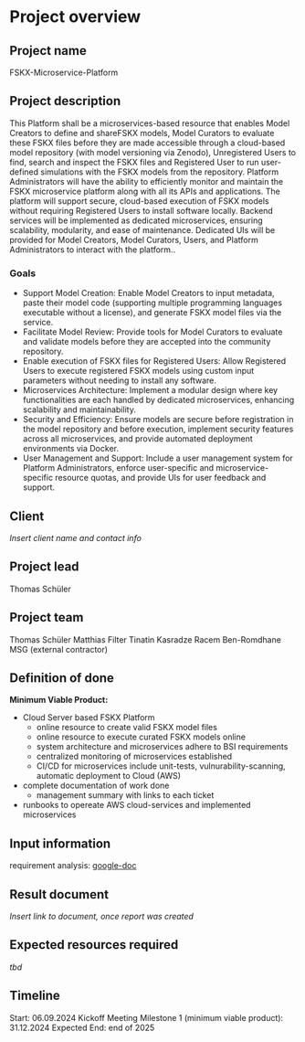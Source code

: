 # Project overview

## Project name
FSKX-Microservice-Platform

## Project description
This Platform shall be a microservices-based resource that enables Model Creators to define and shareFSKX models, Model Curators to evaluate these FSKX files before they are made accessible through a cloud-based model repository (with model versioning via Zenodo), Unregistered Users to find, search and inspect the FSKX files and Registered User to run user-defined simulations with the FSKX models from the repository. Platform Administrators will have the ability to efficiently monitor and maintain the FSKX microservice platform along with all its APIs and applications.
The platform will support secure, cloud-based execution of FSKX models without requiring Registered Users to install software locally. Backend services will be implemented as dedicated microservices, ensuring scalability, modularity, and ease of maintenance. Dedicated UIs will be provided for Model Creators, Model Curators, Users, and Platform Administrators to interact with the platform..
### Goals
- Support Model Creation: Enable Model Creators to input metadata, paste their model code (supporting multiple programming languages executable without a license), and generate FSKX model files via the service.
- Facilitate Model Review: Provide tools for Model Curators to evaluate and validate models before they are accepted into the community repository.
- Enable execution of FSKX files for Registered Users: Allow Registered Users to execute registered FSKX models using custom input parameters without needing to install any software.
- Microservices Architecture: Implement a modular design where key functionalities are each handled by dedicated microservices, enhancing scalability and maintainability.
- Security and Efficiency: Ensure models are secure before registration in the model repository and before execution, implement security features across all microservices, and provide automated deployment environments via Docker.
- User Management and Support: Include a user management system for Platform Administrators, enforce user-specific and microservice-specific resource quotas, and provide UIs for user feedback and support.

## Client
*Insert client name and contact info*

## Project lead
Thomas Schüler

## Project team
Thomas Schüler
Matthias Filter
Tinatin Kasradze
Racem Ben-Romdhane
MSG (external contractor)

## Definition of done
**Minimum Viable Product:**
- Cloud Server based FSKX Platform 
  - online resource to create valid FSKX model files
  - online resource to execute curated FSKX models online
  - system architecture and microservices adhere to BSI requirements
  - centralized monitoring of microservices established
  - CI/CD for microservices include unit-tests, vulnurability-scanning, automatic deployment to Cloud (AWS)
- complete documentation of work done
  - management summary with links to each ticket
- runbooks to opereate AWS cloud-services and implemented microservices
 

## Input information
requirement analysis: [google-doc](https://docs.google.com/document/d/1I6cHCkQaCJaefLsXmQtdH74ExnBeQS_q-rwV_40FnoM/edit?tab=t.0#heading=h.vn6jbd619nez)

## Result document
*Insert link to document, once report was created*

## Expected resources required
*tbd*

## Timeline
Start: 06.09.2024 Kickoff Meeting
Milestone 1 (minimum viable product): 31.12.2024
Expected End: end of 2025

